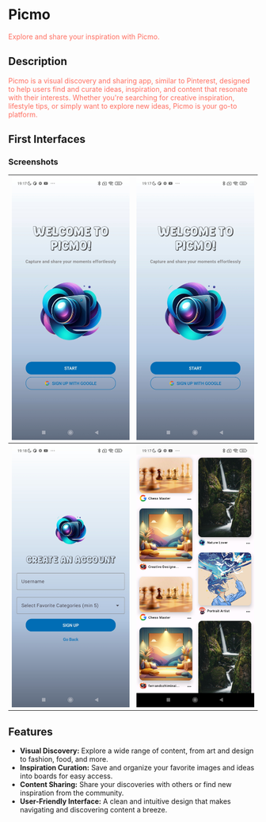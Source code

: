 # Picmo

<span style="color:	#FF6F61">Explore and share your inspiration with Picmo.</span>

## Description

<span style="color:	#FF6F61">Picmo is a visual discovery and sharing app, similar to Pinterest, designed to help users find and curate ideas, inspiration, and content that resonate with their interests. Whether you're searching for creative inspiration, lifestyle tips, or simply want to explore new ideas, Picmo is your go-to platform.</span>

## First Interfaces

### Screenshots
| ![Screenshot 1](/screenshots/file.jpg)   | ![Screenshot 2](/screenshots/file.jpg)   |
|------------------------------------------|------------------------------------------|
| ![Screenshot 3](/screenshots/image3.jpg) | ![Screenshot 4](/screenshots/image4.jpg) |

## Features

- **Visual Discovery:** Explore a wide range of content, from art and design to fashion, food, and more.
- **Inspiration Curation:** Save and organize your favorite images and ideas into boards for easy access.
- **Content Sharing:** Share your discoveries with others or find new inspiration from the community.
- **User-Friendly Interface:** A clean and intuitive design that makes navigating and discovering content a breeze.
